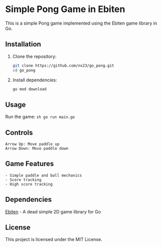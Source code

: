 # Simple Pong Game in Ebiten

This is a simple Pong game implemented using the Ebiten game library in Go.

## Installation

1. Clone the repository:
    ```sh
    git clone https://github.com/nx23/go_pong.git
    cd go_pong
    ```

2. Install dependencies:
    ```sh
    go mod download
    ```

## Usage

Run the game:
    ```sh
    go run main.go
    ```

## Controls
    Arrow Up: Move paddle up
    Arrow Down: Move paddle down

## Game Features
    - Simple paddle and ball mechanics
    - Score tracking
    - High score tracking

## Dependencies
[Ebiten](https://github.com/hajimehoshi/ebiten) - A dead simple 2D game library for Go

## License
This project is licensed under the MIT License.
